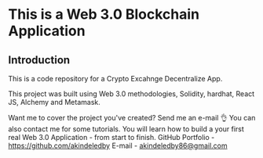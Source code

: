 # This is a Web 3.0 Blockchain Application


## Introduction
This is a code repository for a Crypto Excahnge Decentralize App.

This project was built using Web 3.0 methodologies, Solidity, hardhat, React JS, Alchemy and Metamask.

Want me to cover the project you've created? Send me an e-mail 👌
You can also contact me for some tutorials. You will learn how to build a your first real Web 3.0 Application - from start to finish.
GitHub Portfolio - https://github.com/akindeledby
E-mail - akindeledby86@gmail.com



